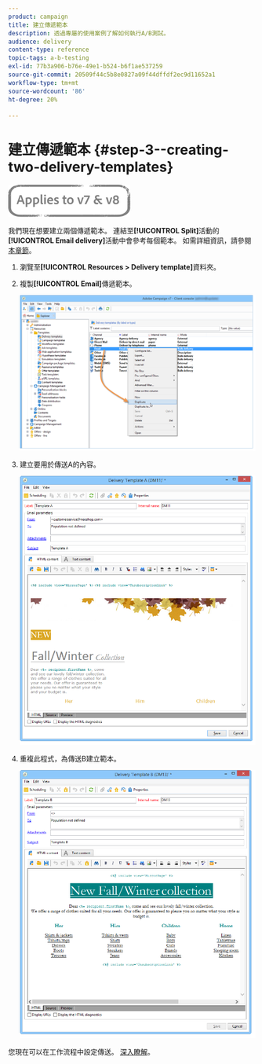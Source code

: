 ```yaml
---
product: campaign
title: 建立傳遞範本
description: 透過專屬的使用案例了解如何執行A/B測試。
audience: delivery
content-type: reference
topic-tags: a-b-testing
exl-id: 77b3a906-b76e-49e1-b524-b6f1ae537259
source-git-commit: 20509f44c5b8e0827a09f44dffdf2ec9d11652a1
workflow-type: tm+mt
source-wordcount: '86'
ht-degree: 20%

---
```


# 建立傳遞範本 {#step-3--creating-two-delivery-templates}

![](../../assets/common.svg)

我們現在想要建立兩個傳遞範本。 連結至&#x200B;**[!UICONTROL Split]**&#x200B;活動的&#x200B;**[!UICONTROL Email delivery]**&#x200B;活動中會參考每個範本。 如需詳細資訊，請參閱[本章節](about-templates.md)。

1. 瀏覽至&#x200B;**[!UICONTROL Resources > Delivery template]**&#x200B;資料夾。
1. 複製&#x200B;**[!UICONTROL Email]**&#x200B;傳遞範本。

   ![](assets/use_case_abtesting_deliverymodel_001.png)

1. 建立要用於傳送A的內容。

   ![](assets/use_case_abtesting_deliverymodel_002.png)

1. 重複此程式，為傳送B建立範本。

   ![](assets/use_case_abtesting_deliverymodel_003.png)

您現在可以在工作流程中設定傳送。 [深入瞭解](a-b-testing-uc-configuring-deliveries.md)。

